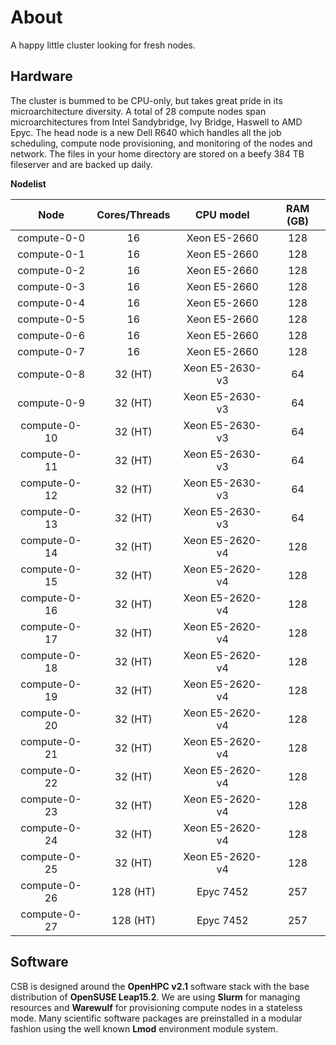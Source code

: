 # About

A happy little cluster looking for fresh nodes.

## Hardware

The cluster is bummed to be CPU-only, but takes great pride in its microarchitecture diversity. A total of 28 compute nodes span microarchitectures from Intel Sandybridge, Ivy Bridge, Haswell to AMD Epyc. The head node is a new Dell R640 which handles all the job scheduling, compute node provisioning, and monitoring of the nodes and network. The files in your home directory are stored on a beefy 384 TB fileserver and are backed up daily.

**Nodelist**

 Node            |  Cores/Threads |   CPU model        |  RAM (GB)
:---------------:|:--------------:|:------------------:|:---------:
 compute-0-0     |   16           |   Xeon E5-2660     |    128
 compute-0-1     |   16           |   Xeon E5-2660     |    128
 compute-0-2     |   16           |   Xeon E5-2660     |    128
 compute-0-3     |   16           |   Xeon E5-2660     |    128
 compute-0-4     |   16           |   Xeon E5-2660     |    128
 compute-0-5     |   16           |   Xeon E5-2660     |    128
 compute-0-6     |   16           |   Xeon E5-2660     |    128
 compute-0-7     |   16           |   Xeon E5-2660     |    128
 compute-0-8     |   32 (HT)      |   Xeon E5-2630-v3  |    64
 compute-0-9     |   32 (HT)      |   Xeon E5-2630-v3  |    64
 compute-0-10    |   32 (HT)      |   Xeon E5-2630-v3  |    64
 compute-0-11    |   32 (HT)      |   Xeon E5-2630-v3  |    64
 compute-0-12    |   32 (HT)      |   Xeon E5-2630-v3  |    64
 compute-0-13    |   32 (HT)      |   Xeon E5-2630-v3  |    64
 compute-0-14    |   32 (HT)      |   Xeon E5-2620-v4  |    128
 compute-0-15    |   32 (HT)      |   Xeon E5-2620-v4  |    128
 compute-0-16    |   32 (HT)      |   Xeon E5-2620-v4  |    128
 compute-0-17    |   32 (HT)      |   Xeon E5-2620-v4  |    128
 compute-0-18    |   32 (HT)      |   Xeon E5-2620-v4  |    128
 compute-0-19    |   32 (HT)      |   Xeon E5-2620-v4  |    128
 compute-0-20    |   32 (HT)      |   Xeon E5-2620-v4  |    128
 compute-0-21    |   32 (HT)      |   Xeon E5-2620-v4  |    128
 compute-0-22    |   32 (HT)      |   Xeon E5-2620-v4  |    128
 compute-0-23    |   32 (HT)      |   Xeon E5-2620-v4  |    128
 compute-0-24    |   32 (HT)      |   Xeon E5-2620-v4  |    128
 compute-0-25    |   32 (HT)      |   Xeon E5-2620-v4  |    128
 compute-0-26    |   128 (HT)     |   Epyc 7452        |    257
 compute-0-27    |   128 (HT)     |   Epyc 7452        |    257

[]()



## Software

CSB is designed around the **OpenHPC v2.1** software stack with the base distribution of **OpenSUSE Leap15.2**. We are using **Slurm** for managing resources and **Warewulf** for provisioning compute nodes in a stateless mode. Many scientific software packages are preinstalled in a modular fashion using the well known **Lmod** environment module system.


